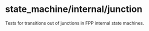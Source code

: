 # state_machine/internal/junction

Tests for transitions out of junctions in FPP internal state machines.
